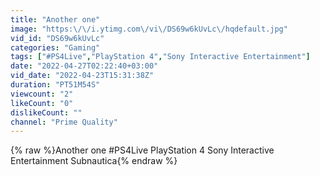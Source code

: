 ```yaml
---
title: "Another one"
image: "https:\/\/i.ytimg.com\/vi\/DS69w6kUvLc\/hqdefault.jpg"
vid_id: "DS69w6kUvLc"
categories: "Gaming"
tags: ["#PS4Live","PlayStation 4","Sony Interactive Entertainment"]
date: "2022-04-27T02:22:40+03:00"
vid_date: "2022-04-23T15:31:38Z"
duration: "PT51M54S"
viewcount: "2"
likeCount: "0"
dislikeCount: ""
channel: "Prime Quality"
---
```

{% raw %}Another one #PS4Live PlayStation 4 Sony Interactive Entertainment Subnautica{% endraw %}
